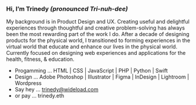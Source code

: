 ### Hi, I’m Trinedy *(pronounced Tri-nuh-dee)*
My background is in Product Design and UX. Creating useful and delightful experiences through thoughtful and creative problem-solving has always been the most rewarding part of the work I do. After a decade of designing products for the physical world, I transitioned to forming experiences in the virtual world that educate and enhance our lives in the physical world. Currently focused on designing web experiences and applications for the health, fitness, & education.

- Progamming ... HTML | CSS | JavaScript | PHP | Python | Swift
- Design ... Adobe Photoshop | Illustrator | Figma | InDesign | Lightroom | Wordpress  
- Say hey ... trinedy@wideload.com
- or pay ... trinedy.eth
